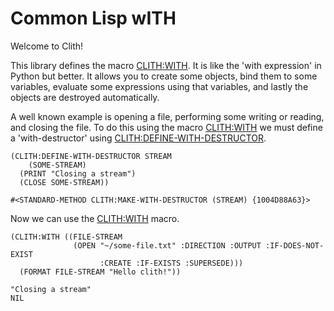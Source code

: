 <h1 id="header:ADP:HEADERTAG1">Common Lisp wITH</h1>

Welcome to Clith\!

This library defines the macro <a href="/docs/api.md#function:CLITH:WITH">CLITH:WITH</a>\. It is like the \'with expression\' in Python but better\. It allows you to create some objects\, bind them to some variables\, evaluate some expressions using that variables\, and lastly the objects are destroyed automatically\.

A well known example is opening a file\, performing some writing or reading\, and closing the file\. To do this using the macro <a href="/docs/api.md#function:CLITH:WITH">CLITH:WITH</a> we must define a \'with\-destructor\' using <a href="/docs/api.md#function:CLITH:DEFINE-WITH-DESTRUCTOR">CLITH:DEFINE-WITH-DESTRUCTOR</a>\.

```Lisp
(CLITH:DEFINE-WITH-DESTRUCTOR STREAM
    (SOME-STREAM)
  (PRINT "Closing a stream")
  (CLOSE SOME-STREAM))

#<STANDARD-METHOD CLITH:MAKE-WITH-DESTRUCTOR (STREAM) {1004D88A63}>
```

Now we can use the <a href="/docs/api.md#function:CLITH:WITH">CLITH:WITH</a> macro\.

```Lisp
(CLITH:WITH ((FILE-STREAM
              (OPEN "~/some-file.txt" :DIRECTION :OUTPUT :IF-DOES-NOT-EXIST
                    :CREATE :IF-EXISTS :SUPERSEDE)))
  (FORMAT FILE-STREAM "Hello clith!"))

"Closing a stream" 
NIL
```

